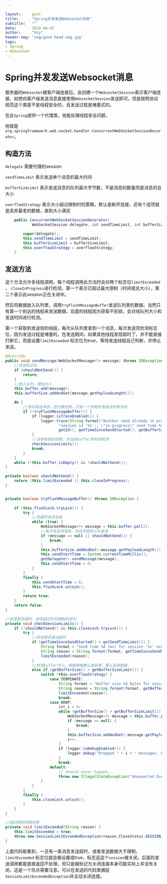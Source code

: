 ```yaml
---

layout:     post
title:      "Spring并发发送Websocket消息"
subtitle:   ""
date:       2020-06-07
author:     "hcy"
header-img: "img/gene-head-img.jpg"
tags:
- Spring
- Websocket
---
```


 

# Spring并发发送Websocket消息



​		服务器的`Websocket`被客户端连接后，会创建一个`WebsocketSession`表示客户端连接，如想向客户端发送消息直接使用`WebsocketSession`发送即可。但是按照协议规范这个类是不是线程安全的，且发送过程是堵塞式的。

在此`Spring`提供一个代理类，他能处理线程安全问题，

他就是`org.springframework.web.socket.handler.ConcurrentWebSocketSessionDecorator`。



## 构造方法

`delegate` 需要代理的session

`sendTimeLimit`  表示发送单个消息的最大时间

`bufferSizeLimit`  表示发送消息的队列最大字节数，不是消息的数量而是消息的总大小

`overflowStrategy`  表示大小超过限制时的策略，默认是断开连接，还有个选项就是丢弃最老的数据，直到大小满足

```java
	public ConcurrentWebSocketSessionDecorator(
			WebSocketSession delegate, int sendTimeLimit, int bufferSizeLimit, OverflowStrategy overflowStrategy) {

		super(delegate);
		this.sendTimeLimit = sendTimeLimit;
		this.bufferSizeLimit = bufferSizeLimit;
		this.overflowStrategy = overflowStrategy;
	}	
```





## 发送方法

​		这个方法允许多线程调用，每个线程调用此方法时会对两个标志位`limitExceeded` ， `closeInProgress`进行检测，第一个表示已超过最大限制（时间或总大小），第二个表示此session正在关闭中。

​		然后将数据放入队列里，调用`tryFlushMessageBuffer`发送队列里的数据。当然只有第一个到达的线程来发送数据，后面的线程因为获取不到锁，会对线队列大小和发送时间进行检测。

​		第一个获取到发送锁的线程，每次从队列里拿到一个消息，每次发送完检测标志位，因为发送过程是堵塞的，在发送期间，如果其他线程发现超时了，并不能直接打断它，而是设置`limitExceeded` 标志位为true，等待发送线程自己判断，并停止发送。



```java
@Override
public void sendMessage(WebSocketMessage<?> message) throws IOException {
	//检测标志位
    if (shouldNotSend()) {
		return;
	}
	//放入队列，增加大小
	this.buffer.add(message);
	this.bufferSize.addAndGet(message.getPayloadLength());

	do {
        //尝试发送消息，因为要加锁，只有一个线程负责发送所有消息
		if (!tryFlushMessageBuffer()) {
			if (logger.isTraceEnabled()) {
				logger.trace(String.format("Another send already in progress: " +
						"session id '%s':, \"in-progress\" send time %d (ms), buffer size %d bytes",
						getId(), getTimeSinceSendStarted(), getBufferSize()));
			}
            //没获取锁的线程，对当前buffer和时间检测
			checkSessionLimits();
			break;
		}
	}
	while (!this.buffer.isEmpty() && !shouldNotSend());
}

private boolean shouldNotSend() {
    return (this.limitExceeded || this.closeInProgress);
}


private boolean tryFlushMessageBuffer() throws IOException {
    
   	if (this.flushLock.tryLock()) {
        try {
            //死循环发送消息
            while (true) {
                WebSocketMessage<?> message = this.buffer.poll();
                //每次发送消息前，先检测是否允许发送
                if (message == null || shouldNotSend()) {
                    break;
                }
                this.bufferSize.addAndGet(-message.getPayloadLength());
                this.sendStartTime = System.currentTimeMillis();
                getDelegate().sendMessage(message);
                this.sendStartTime = 0;
            }
        }
        finally {
            this.sendStartTime = 0;
            this.flushLock.unlock();
        }
        return true;
    }
    return false;
}

//检查是否超时，是否超过队列限制的部分
private void checkSessionLimits() {
    if (!shouldNotSend() && this.closeLock.tryLock()) {
        try {
            //检测是否发送超时
            if (getTimeSinceSendStarted() > getSendTimeLimit()) {
                String format = "Send time %d (ms) for session '%s' exceeded the allowed limit %d";
                String reason = String.format(format, getTimeSinceSendStarted(), getId(), getSendTimeLimit());
                limitExceeded(reason);
            }
            //检测buffer大小，根据策略要么抛异常，要么丢弃数据
            else if (getBufferSize() > getBufferSizeLimit()) {
                switch (this.overflowStrategy) {
                    case TERMINATE:
                        String format = "Buffer size %d bytes for session '%s' exceeds the allowed limit %d";
                        String reason = String.format(format, getBufferSize(), getId(), getBufferSizeLimit());
                        limitExceeded(reason);
                        break;
                    case DROP:
                        int i = 0;
                        while (getBufferSize() > getBufferSizeLimit()) {
                            WebSocketMessage<?> message = this.buffer.poll();
                            if (message == null) {
                                break;
                            }
                            this.bufferSize.addAndGet(-message.getPayloadLength());
                            i++;
                        }
                        if (logger.isDebugEnabled()) {
                            logger.debug("Dropped " + i + " messages, buffer size: " + getBufferSize());
                        }
                        break;
                    default:
                        // Should never happen..
                        throw new IllegalStateException("Unexpected OverflowStrategy: " + this.overflowStrategy);
                }
            }
        }
        finally {
            this.closeLock.unlock();
        }
    }
}

//超过限制则抛异常
private void limitExceeded(String reason) {
    this.limitExceeded = true;
    throw new SessionLimitExceededException(reason,CloseStatus.SESSION_NOT_RELIABLE);
}

```


​		上面代码能看到，一旦有一条消息发送超时，或者发送数据大于限制，`limitExceeded` 标志位就会被设置成true，标志这这个`session`被关闭，后面的发送调用都是直接返回不处理，但只是被标记为关闭连接本身可能实际上并没有关闭，这是一个坑点需要注意。可以在发送的代码里捕捉`SessionLimitExceededException`并主动关闭连接。